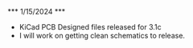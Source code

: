 *** 1/15/2024 ***
- KiCad PCB Designed files released for 3.1c
- I will work on getting clean schematics to release.
